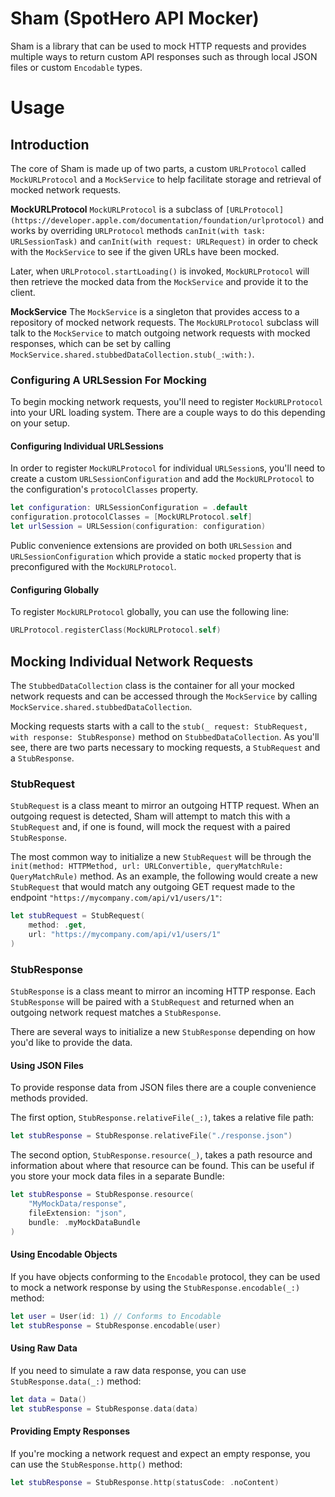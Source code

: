 # Sham (SpotHero API Mocker)
Sham is a library that can be used to mock HTTP requests and provides multiple ways to return custom API responses such as through local JSON files or custom `Encodable` types.

# Usage

## Introduction
The core of Sham is made up of two parts, a custom `URLProtocol` called `MockURLProtocol` and a `MockService` to help facilitate storage and retrieval of mocked network requests.

**MockURLProtocol** 
`MockURLProtocol` is a subclass of `[URLProtocol](https://developer.apple.com/documentation/foundation/urlprotocol)` and works by overriding `URLProtocol` methods `canInit(with task: URLSessionTask)` and `canInit(with request: URLRequest)` in order to check with the `MockService` to see if the given URLs have been mocked.   

Later, when `URLProtocol.startLoading()` is invoked, `MockURLProtocol` will then retrieve the mocked data from the `MockService` and provide it to the client.

**MockService**
The `MockService` is a singleton that provides access to a repository of mocked network requests. The `MockURLProtocol` subclass will talk to the `MockService` to match outgoing network requests with mocked responses, which can be set by calling `MockService.shared.stubbedDataCollection.stub(_:with:)`.

### Configuring A URLSession For Mocking
To begin mocking network requests, you'll need to register `MockURLProtocol` into your URL loading system. There are a couple ways to do this depending on your setup.

#### Configuring Individual URLSessions
In order to register `MockURLProtocol` for individual `URLSession`s, you'll need to create a custom `URLSessionConfiguration` and add the `MockURLProtocol` to the configuration's `protocolClasses` property.

```swift
let configuration: URLSessionConfiguration = .default
configuration.protocolClasses = [MockURLProtocol.self]
let urlSession = URLSession(configuration: configuration)
```

Public convenience extensions are provided on both `URLSession` and `URLSessionConfiguration` which provide a static `mocked` property that is preconfigured with the `MockURLProtocol`.

#### Configuring Globally
To register `MockURLProtocol` globally, you can use the following line:
```swift
URLProtocol.registerClass(MockURLProtocol.self)
``` 

## Mocking Individual Network Requests
The `StubbedDataCollection` class is the container for all your mocked network requests and can be accessed through the `MockService` by calling `MockService.shared.stubbedDataCollection`.

Mocking requests starts with a call to the `stub(_ request: StubRequest, with response: StubResponse)` method on `StubbedDataCollection`. As you'll see, there are two parts necessary to mocking requests, a `StubRequest` and a `StubResponse`.

### StubRequest
`StubRequest` is a class meant to mirror an outgoing HTTP request. When an outgoing request is detected, Sham will attempt to match this with a `StubRequest` and, if one is found, will mock the request with a paired `StubResponse`.

The most common way to initialize a new `StubRequest` will be through the `init(method: HTTPMethod, url: URLConvertible, queryMatchRule: QueryMatchRule)` method. As an example, the following would create a new `StubRequest` that would match any outgoing GET request made to the endpoint `"https://mycompany.com/api/v1/users/1"`:

```swift
let stubRequest = StubRequest(
    method: .get,
    url: "https://mycompany.com/api/v1/users/1"
)
```

### StubResponse 
`StubResponse` is a class meant to mirror an incoming HTTP response. Each `StubResponse` will be paired with a `StubRequest` and returned when an outgoing network request matches a `StubResponse`.

There are several ways to initialize a new `StubResponse` depending on how you'd like to provide the data.

#### Using JSON Files
To provide response data from JSON files there are a couple convenience methods provided.

The first option, `StubResponse.relativeFile(_:)`, takes a relative file path:
```swift
let stubResponse = StubResponse.relativeFile("./response.json")
```

The second option, `StubResponse.resource(_)`, takes a path resource and information about where that resource can be found. This can be useful if you store your mock data files in a separate Bundle:  
```swift
let stubResponse = StubResponse.resource(
    "MyMockData/response",
    fileExtension: "json",
    bundle: .myMockDataBundle
)
```

#### Using Encodable Objects
If you have objects conforming to the `Encodable` protocol, they can be used to mock a network response by using the `StubResponse.encodable(_:)` method:
```swift
let user = User(id: 1) // Conforms to Encodable
let stubResponse = StubResponse.encodable(user)
``` 

#### Using Raw Data
If you need to simulate a raw data response, you can use `StubResponse.data(_:)` method:
```swift
let data = Data()
let stubResponse = StubResponse.data(data)
```

#### Providing Empty Responses
If you're mocking a network request and expect an empty response, you can use the `StubResponse.http()` method:
```swift
let stubResponse = StubResponse.http(statusCode: .noContent)
```


